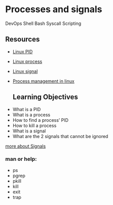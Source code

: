 # Processes and signals

DevOps
Shell
Bash
Syscall
Scripting

## Resources
* [Linux PID](https://intranet.alxswe.com/rltoken/qVGxUt1QMIV4B4oVrQBlQg)
* [Linux process](https://intranet.alxswe.com/rltoken/px2TdWSjVO8i9SB5gHchAw)
* [Linux signal](https://intranet.alxswe.com/rltoken/qQSGz9CN52PVF3IPCuaRiw)
* [Process management in linux](https://intranet.alxswe.com/rltoken/XlYrlghzNZ6Z1cbI_IPaiA)

  ## Learning Objectives
- What is a PID
- What is a process
- How to find a process’ PID
- How to kill a process
- What is a signal
- What are the 2 signals that cannot be ignored

 [more about Signals](https://intranet.alxswe.com/rltoken/BOU-KVNMqfKEIBo_VOI26A)

### man or help:

- ps
- pgrep
- pkill
- kill
- exit
- trap

